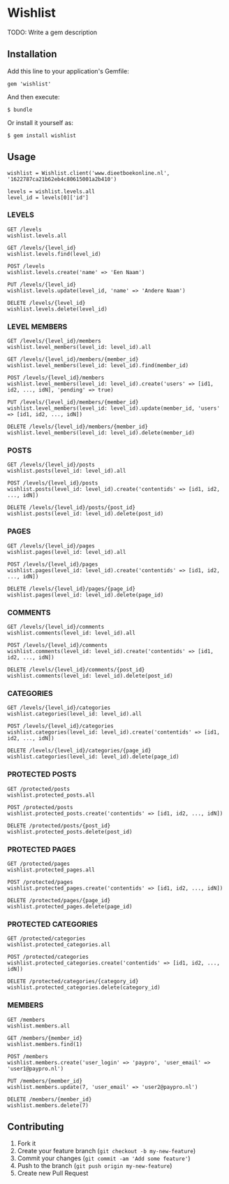 # Wishlist

TODO: Write a gem description

## Installation

Add this line to your application's Gemfile:

    gem 'wishlist'

And then execute:

    $ bundle

Or install it yourself as:

    $ gem install wishlist

## Usage

    wishlist = Wishlist.client('www.dieetboekonline.nl', '1622787ca21b62eb4c80615001a2b410')
    
    levels = wishlist.levels.all
    level_id = levels[0]['id']



### LEVELS

    GET /levels
    wishlist.levels.all

    GET /levels/{level_id}
    wishlist.levels.find(level_id)

    POST /levels
    wishlist.levels.create('name' => 'Een Naam')

    PUT /levels/{level_id}
    wishlist.levels.update(level_id, 'name' => 'Andere Naam')

    DELETE /levels/{level_id}
    wishlist.levels.delete(level_id)



### LEVEL MEMBERS

    GET /levels/{level_id}/members
    wishlist.level_members(level_id: level_id).all
    
    GET /levels/{level_id}/members/{member_id}
    wishlist.level_members(level_id: level_id).find(member_id)
    
    POST /levels/{level_id}/members
    wishlist.level_members(level_id: level_id).create('users' => [id1, id2, ..., idN], 'pending' => true)
    
    PUT /levels/{level_id}/members/{member_id}
    wishlist.level_members(level_id: level_id).update(member_id, 'users' => [id1, id2, ..., idN])
    
    DELETE /levels/{level_id}/members/{member_id}
    wishlist.level_members(level_id: level_id).delete(member_id)



### POSTS

    GET /levels/{level_id}/posts
    wishlist.posts(level_id: level_id).all
    
    POST /levels/{level_id}/posts
    wishlist.posts(level_id: level_id).create('contentids' => [id1, id2, ..., idN])
    
    DELETE /levels/{level_id}/posts/{post_id}
    wishlist.posts(level_id: level_id).delete(post_id)



### PAGES

    GET /levels/{level_id}/pages
    wishlist.pages(level_id: level_id).all
    
    POST /levels/{level_id}/pages
    wishlist.pages(level_id: level_id).create('contentids' => [id1, id2, ..., idN])
    
    DELETE /levels/{level_id}/pages/{page_id}
    wishlist.pages(level_id: level_id).delete(page_id)



### COMMENTS

    GET /levels/{level_id}/comments
    wishlist.comments(level_id: level_id).all
    
    POST /levels/{level_id}/comments
    wishlist.comments(level_id: level_id).create('contentids' => [id1, id2, ..., idN])
    
    DELETE /levels/{level_id}/comments/{post_id}
    wishlist.comments(level_id: level_id).delete(post_id)



### CATEGORIES

    GET /levels/{level_id}/categories
    wishlist.categories(level_id: level_id).all

    POST /levels/{level_id}/categories
    wishlist.categories(level_id: level_id).create('contentids' => [id1, id2, ..., idN])

    DELETE /levels/{level_id}/categories/{page_id}
    wishlist.categories(level_id: level_id).delete(page_id)



### PROTECTED POSTS

    GET /protected/posts
    wishlist.protected_posts.all
    
    POST /protected/posts
    wishlist.protected_posts.create('contentids' => [id1, id2, ..., idN])
    
    DELETE /protected/posts/{post_id}
    wishlist.protected_posts.delete(post_id)



### PROTECTED PAGES

    GET /protected/pages
    wishlist.protected_pages.all
    
    POST /protected/pages
    wishlist.protected_pages.create('contentids' => [id1, id2, ..., idN])
    
    DELETE /protected/pages/{page_id}
    wishlist.protected_pages.delete(page_id)



### PROTECTED CATEGORIES

    GET /protected/categories
    wishlist.protected_categories.all
    
    POST /protected/categories
    wishlist.protected_categories.create('contentids' => [id1, id2, ..., idN])
    
    DELETE /protected/categories/{category_id}
    wishlist.protected_categories.delete(category_id)



### MEMBERS

    GET /members
    wishlist.members.all
    
    GET /members/{member_id}
    wishlist.members.find(1)
    
    POST /members
    wishlist.members.create('user_login' => 'paypro', 'user_email' => 'user1@paypro.nl')
    
    PUT /members/{member_id}
    wishlist.members.update(7, 'user_email' => 'user2@paypro.nl')
    
    DELETE /members/{member_id}
    wishlist.members.delete(7)



## Contributing

1. Fork it
2. Create your feature branch (`git checkout -b my-new-feature`)
3. Commit your changes (`git commit -am 'Add some feature'`)
4. Push to the branch (`git push origin my-new-feature`)
5. Create new Pull Request
